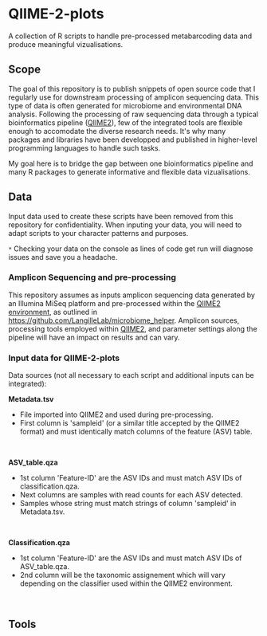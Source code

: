 # QIIME-2-plots
A collection of R scripts to handle pre-processed metabarcoding data and produce meaningful vizualisations.
<br>

## Scope
The goal of this repository is to publish snippets of open source code that I regularly use for downstream processing of amplicon sequencing data. This type of data is often generated for microbiome and environmental DNA analysis. Following the processing of raw sequencing data through a typical bioinformatics pipeline ([QIIME2](https://qiime2.org/)), few of the integrated tools are flexible enough to accomodate the diverse research needs. It's why many packages and libraries have been developped and published in higher-level programming languages to handle such tasks. 
<br>

My goal here is to bridge the gap between one bioinformatics pipeline and many R packages to generate informative and flexible data vizualisations. 
<br>

## Data
Input data used to create these scripts have been removed from this repository for confidentiality. When inputing your data, you will need to adapt scripts to your character patterns and purposes. 
<br>

`*` Checking your data on the console as lines of code get run will diagnose issues and save you a headache. 
<br>

### Amplicon Sequencing and pre-processing
This repository assumes as inputs amplicon sequencing data generated by an Illumina MiSeq platform and pre-processed within the [QIIME2 environment](https://qiime2.org/), as outlined in https://github.com/LangilleLab/microbiome_helper. Amplicon sources, processing tools employed within [QIIME2](https://qiime2.org/), and parameter settings along the pipeline will have an impact on results and can vary. 
<br>

### Input data for QIIME-2-plots
Data sources (not all necessary to each script and additional inputs can be integrated):
<br>

**Metadata.tsv**
* File imported into QIIME2 and used during pre-processing. <br>
* First column is 'sampleid' (or a similar title accepted by the QIIME2 format) and must identically match columns of the feature (ASV) table. <br>
<br>

**ASV_table.qza**
* 1st column 'Feature-ID' are the ASV IDs and must match ASV IDs of classification.qza.<br>
* Next columns are samples with read counts for each ASV detected. <br>
* Samples whose string must match strings of column 'sampleid' in Metadata.tsv.<br>
<br>

**Classification.qza**
* 1st column 'Feature-ID' are the ASV IDs and must match ASV IDs of ASV_table.qza.<br> 
* 2nd column will be the taxonomic assignement which will vary depending on the classifier used within the QIIME2 environment. <br>
<br>

## Tools
